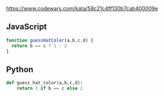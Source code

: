 https://www.codewars.com/kata/58c21c4ff130b7cab400009e

## JavaScript
```js
function guessHatColor(a,b,c,d) {
  return b == c ? 1 : 2
}
```

## Python
```python
def guess_hat_color(a,b,c,d):
    return 1 if b == c else 2
```
